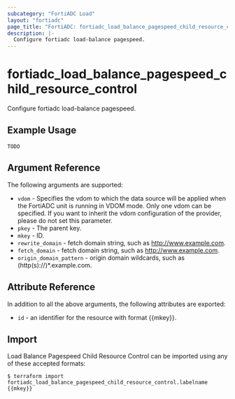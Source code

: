 ```yaml
---
subcategory: "FortiADC Load"
layout: "fortiadc"
page_title: "FortiADC: fortiadc_load_balance_pagespeed_child_resource_control"
description: |-
  Configure fortiadc load-balance pagespeed.
---
```


# fortiadc_load_balance_pagespeed_child_resource_control
Configure fortiadc load-balance pagespeed.

## Example Usage
```hcl
TODO
```

## Argument Reference

The following arguments are supported:

* `vdom` - Specifies the vdom to which the data source will be applied when the FortiADC unit is running in VDOM mode. Only one vdom can be specified. If you want to inherit the vdom configuration of the provider, please do not set this parameter.
* `pkey` - The parent key.
* `mkey` - ID.
* `rewrite_domain` - fetch domain string, such as http://www.example.com. 
* `fetch_domain` - fetch domain string, such as http://www.example.com. 
* `origin_domain_pattern` - origin domain wildcards, such as (http(s)://)*.example.com. 

## Attribute Reference

In addition to all the above arguments, the following attributes are exported:
* `id` - an identifier for the resource with format {{mkey}}.

## Import
 Load Balance Pagespeed Child Resource Control can be imported using any of these accepted formats:
```
$ terraform import fortiadc_load_balance_pagespeed_child_resource_control.labelname {{mkey}}
```
